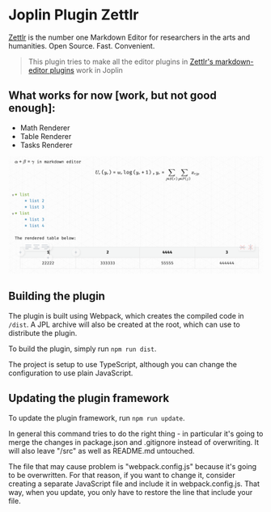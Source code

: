 # Joplin Plugin Zettlr

[Zettlr](www.zettlr.com) is the number one Markdown Editor for researchers in the arts and humanities. Open Source. Fast. Convenient.

> This plugin tries to make all the editor plugins in [Zettlr's markdown-editor plugins](https://github.com/Zettlr/Zettlr/tree/develop/source/common/modules/markdown-editor/plugins) work in Joplin

## What works for now [work, but not good enough]:

* Math Renderer
* Table Renderer
* Tasks Renderer

![example](./screenshots/example.png)

## Building the plugin

The plugin is built using Webpack, which creates the compiled code in `/dist`. A JPL archive will also be created at the root, which can use to distribute the plugin.

To build the plugin, simply run `npm run dist`.

The project is setup to use TypeScript, although you can change the configuration to use plain JavaScript.

## Updating the plugin framework

To update the plugin framework, run `npm run update`.

In general this command tries to do the right thing - in particular it's going to merge the changes in package.json and .gitignore instead of overwriting. It will also leave "/src" as well as README.md untouched.

The file that may cause problem is "webpack.config.js" because it's going to be overwritten. For that reason, if you want to change it, consider creating a separate JavaScript file and include it in webpack.config.js. That way, when you update, you only have to restore the line that include your file.
